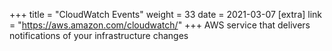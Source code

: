 +++
title = "CloudWatch Events"
weight = 33
date = 2021-03-07
[extra]
link = "https://aws.amazon.com/cloudwatch/"
+++
AWS service that delivers notifications of your infrastructure changes

